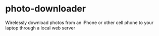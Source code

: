 # photo-downloader
Wirelessly download photos from an iPhone or other cell phone to your laptop through a local web server
